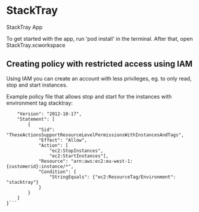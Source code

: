 # StackTray
StackTray App

To get started with the app, run 'pod install' in the terminal.
After that, open StackTray.xcworkspace


## Creating policy with restricted access using IAM
Using IAM you can create an account with less privileges, eg. to only read, stop and start instances. 

Example policy file that allows stop and start for the instances with environment tag stacktray:

```{
    "Version": "2012-10-17",
    "Statement": [
        {
            "Sid": "TheseActionsSupportResourceLevelPermissionsWithInstancesAndTags",
            "Effect": "Allow",
            "Action": [
                "ec2:StopInstances",
                "ec2:StartInstances"],
            "Resource": "arn:aws:ec2:eu-west-1:{customerid}:instance/*",
            "Condition": {
                "StringEquals": {"ec2:ResourceTag/Environment": "stacktray"}
            }
        }
    ]
}```

